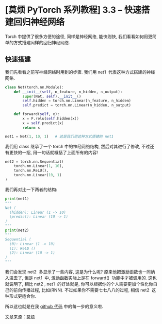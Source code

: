 # [莫烦 PyTorch 系列教程] 3.3 – 快速搭建回归神经网络

Torch 中提供了很多方便的途径, 同样是神经网络, 能快则快, 我们看看如何用更简单的方式搭建同样的回归神经网络.

## 快速搭建

我们先看看之前写神经网络时用到的步骤. 我们用 net1  代表这种方式搭建的神经网络.

```py
class Net(torch.nn.Module):
    def __init__(self, n_feature, n_hidden, n_output):
        super(Net, self).__init__()
        self.hidden = torch.nn.Linear(n_feature, n_hidden)
        self.predict = torch.nn.Linear(n_hidden, n_output)

    def forward(self, x):
        x = F.relu(self.hidden(x))
        x = self.predict(x)
        return x

net1 = Net(1, 10, 1)   # 这是我们用这种方式搭建的 net1
```

我们用 class 继承了一个 torch 中的神经网络结构, 然后对其进行了修改, 不过还有更快的一招, 用一句话就概括了上面所有的内容!

```py
net2 = torch.nn.Sequential(
    torch.nn.Linear(1, 10),
    torch.nn.ReLU(),
    torch.nn.Linear(10, 1)
)
```

我们再对比一下两者的结构:

```py
print(net1)
"""
Net (
  (hidden): Linear (1 -> 10)
  (predict): Linear (10 -> 1)
)
"""
print(net2)
"""
Sequential (
  (0): Linear (1 -> 10)
  (1): ReLU ()
  (2): Linear (10 -> 1)
)
"""
```

我们会发现 net2  多显示了一些内容, 这是为什么呢? 原来他把激励函数也一同纳入进去了, 但是 net1  中, 激励函数实际上是在 forward()  功能中才被调用的. 这也就说明了, 相比 net2 , net1  的好处就是, 你可以根据你的个人需要更加个性化你自己的前向传播过程, 比如(RNN). 不过如果你不需要七七八八的过程, 相信 net2  这种形式更适合你.

所以这也就是在我 [github 代码](https://www.pytorchtutorial.com/goto/https://github.com/MorvanZhou/PyTorch-Tutorial/blob/master/tutorial-contents/303_build_nn_quickly.py) 中的每一步的意义啦.

文章来源：[莫烦](https://www.pytorchtutorial.com/goto/https://morvanzhou.github.io/)
